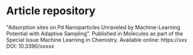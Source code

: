 # Article repository

"Adsorption sites on Pd Nanoparticles Unraveled by Machine-Learning Potential with Adaptive Sampling".
Published in Molecules as part of the Special Issue Machine Learning in Chemistry. 
Available online: https://xxx 
DOI: 10.3390/xxxxx
